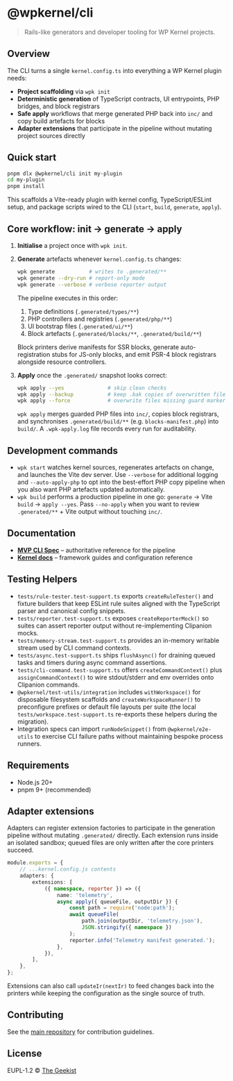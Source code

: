 # @wpkernel/cli

> Rails-like generators and developer tooling for WP Kernel projects.

## Overview

The CLI turns a single `kernel.config.ts` into everything a WP Kernel plugin needs:

- **Project scaffolding** via `wpk init`
- **Deterministic generation** of TypeScript contracts, UI entrypoints, PHP bridges, and block registrars
- **Safe apply** workflows that merge generated PHP back into `inc/` and copy build artefacts for blocks
- **Adapter extensions** that participate in the pipeline without mutating project sources directly

## Quick start

```bash
pnpm dlx @wpkernel/cli init my-plugin
cd my-plugin
pnpm install
```

This scaffolds a Vite-ready plugin with kernel config, TypeScript/ESLint setup, and package scripts wired to the CLI (`start`, `build`, `generate`, `apply`).

## Core workflow: init → generate → apply

1. **Initialise** a project once with `wpk init`.
2. **Generate** artefacts whenever `kernel.config.ts` changes:

    ```bash
    wpk generate           # writes to .generated/**
    wpk generate --dry-run # report-only mode
    wpk generate --verbose # verbose reporter output
    ```

    The pipeline executes in this order:
    1. Type definitions (`.generated/types/**`)
    2. PHP controllers and registries (`.generated/php/**`)
    3. UI bootstrap files (`.generated/ui/**`)
    4. Block artefacts (`.generated/blocks/**`, `.generated/build/**`)

    Block printers derive manifests for SSR blocks, generate auto-registration stubs for JS-only blocks, and emit PSR-4 block registrars alongside resource controllers.

3. **Apply** once the `.generated/` snapshot looks correct:
    ```bash
    wpk apply --yes              # skip clean checks
    wpk apply --backup           # keep .bak copies of overwritten files
    wpk apply --force            # overwrite files missing guard markers
    ```
    `wpk apply` merges guarded PHP files into `inc/`, copies block registrars, and synchronises `.generated/build/**` (e.g. `blocks-manifest.php`) into `build/`. A `.wpk-apply.log` file records every run for auditability.

## Development commands

- `wpk start` watches kernel sources, regenerates artefacts on change, and launches the Vite dev server. Use `--verbose` for additional logging and `--auto-apply-php` to opt into the best-effort PHP copy pipeline when you also want PHP artefacts updated automatically.
- `wpk build` performs a production pipeline in one go: `generate` → Vite `build` → `apply --yes`. Pass `--no-apply` when you want to review `.generated/**` + Vite output without touching `inc/`.

## Documentation

- **[MVP CLI Spec](./mvp-cli-spec.md)** – authoritative reference for the pipeline
- **[Kernel docs](https://thegeekist.github.io/wp-kernel/)** – framework guides and configuration reference

## Testing Helpers

- `tests/rule-tester.test-support.ts` exports `createRuleTester()` and fixture
  builders that keep ESLint rule suites aligned with the TypeScript parser and
  canonical config snippets.
- `tests/reporter.test-support.ts` exposes `createReporterMock()` so suites can
  assert reporter output without re-implementing Clipanion mocks.
- `tests/memory-stream.test-support.ts` provides an in-memory writable stream
  used by CLI command contexts.
- `tests/async.test-support.ts` ships `flushAsync()` for draining queued tasks
  and timers during async command assertions.
- `tests/cli-command.test-support.ts` offers `createCommandContext()` plus
  `assignCommandContext()` to wire stdout/stderr and env overrides onto
  Clipanion commands.
- `@wpkernel/test-utils/integration` includes `withWorkspace()` for disposable
  filesystem scaffolds and `createWorkspaceRunner()` to preconfigure prefixes or
  default file layouts per suite (the local `tests/workspace.test-support.ts`
  re-exports these helpers during the migration).
- Integration specs can import `runNodeSnippet()` from `@wpkernel/e2e-utils`
  to exercise CLI failure paths without maintaining bespoke process runners.

## Requirements

- Node.js 20+
- pnpm 9+ (recommended)

## Adapter extensions

Adapters can register extension factories to participate in the generation pipeline without mutating `.generated/` directly. Each extension runs inside an isolated sandbox; queued files are only written after the core printers succeed.

```ts
module.exports = {
	// ...kernel.config.js contents
	adapters: {
		extensions: [
			({ namespace, reporter }) => ({
				name: 'telemetry',
				async apply({ queueFile, outputDir }) {
					const path = require('node:path');
					await queueFile(
						path.join(outputDir, 'telemetry.json'),
						JSON.stringify({ namespace })
					);
					reporter.info('Telemetry manifest generated.');
				},
			}),
		],
	},
};
```

Extensions can also call `updateIr(nextIr)` to feed changes back into the printers while keeping the configuration as the single source of truth.

## Contributing

See the [main repository](https://github.com/theGeekist/wp-kernel) for contribution guidelines.

## License

EUPL-1.2 © [The Geekist](https://github.com/theGeekist)

